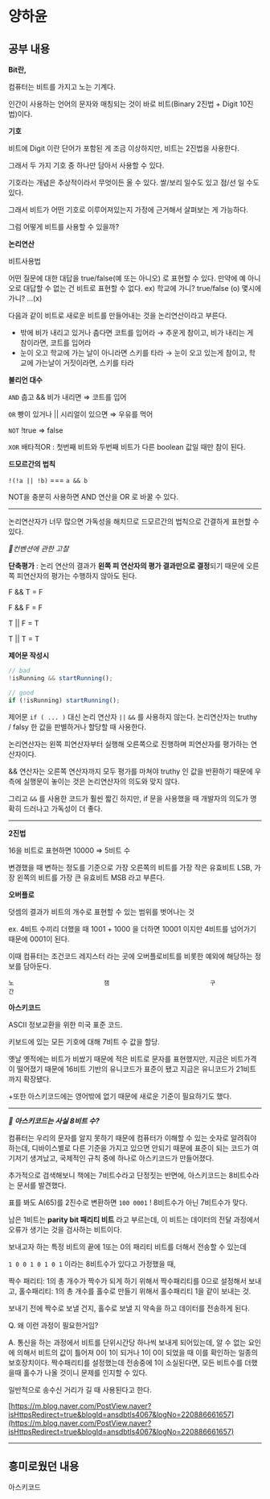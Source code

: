 # 양하윤

## 공부 내용

**Bit란,**

컴퓨터는 비트를 가지고 노는 기계다.

인간이 사용하는 언어의 문자와 매칭되는 것이 바로 비트(Binary 2진법 + Digit 10진법)이다.

**기호**

비트에 Digit 이란 단어가 포함된 게 조금 이상하지만, 비트는 2진법을 사용한다.

그래서 두 가지 기호 중 하나만 담아서 사용할 수 있다.

기호라는 개념은 추상적이라서 무엇이든 올 수 있다. 쌀/보리 일수도 있고 점/선 일 수도 있다. 

그래서 비트가 어떤 기호로 이루어져있는지 가정에 근거해서 살펴보는 게 가능하다.

그럼 어떻게 비트를 사용할 수 있을까?

**논리연산**

비트사용법

어떤 질문에 대한 대답을 true/false(예 또는 아니오) 로 표현할 수 있다. 만약에 예 아니오로 대답할 수 없는 건 비트로 표현할 수 없다. ex) 학교에 가니? true/false (o) 몇시에 가니? …(x)

다음과 같이 비트로 새로운 비트를 만들어내는 것을 논리연산이라고 부른다.

- 밖에 비가 내리고 있거나 춥다면 코트를 입어라 → 추운게 참이고, 비가 내리는 게 참이라면, 코트를 입어라
- 눈이 오고 학교에 가는 날이 아니라면 스키를 타라 → 눈이 오고 있는게 참이고, 학교에 가는날이 거짓이라면, 스키를 타라

**불리언 대수**

`AND` 춥고 && 비가 내리면 ⇒ 코트를 입어

`OR` 빵이 있거나 || 시리얼이 있으면 ⇒ 우유를 먹어

`NOT` !true ⇒ false

`XOR` 배타적OR : 첫번째 비트와 두번째 비트가 다른 boolean 값일 때만 참이 된다.

**드모르간의 법칙**

`!(!a || !b)` === `a && b` 

NOT을 충분히 사용하면 AND 연산을 OR 로 바꿀 수 있다.

---

논리연산자가 너무 많으면 가독성을 해치므로 드모르간의 법칙으로 간결하게 표현할 수 있다. 

*🧐컨벤션에 관한 고찰* 

**단축평가** : 논리 연산의 결과가 **왼쪽 피 연산자의 평가 결과만으로 결정**되기 때문에 오른쪽 피연산자의 평가는 수행하지 않아도 된다.

F && T = F

F && F = F

T || F = T

T || T = T

**제어문 작성시** 

```jsx
// bad
!isRunning && startRunning();

// good
if (!isRunning) startRunning();
```

제어문 `if ( ... )` 대신 논리 연산자 `||` `&&` 를 사용하지 않는다. 논리연산자는 truthy / falsy 한 값을 판별하거나 할당할 때 사용한다.

논리연산자는 왼쪽 피연산자부터 실행해 오른쪽으로 진행하며 피연산자를 평가하는 연산자이다.

&& 연산자는 오른쪽 연산자까지 모두 평가를 마쳐야 truthy 인 값을 반환하기 때문에 우측에 실행문이 놓이는 것은 논리연산자의 의도와 맞지 않다.

그리고 `&&` 를 사용한 코드가 훨씬 짧긴 하지만, if 문을 사용했을 때 개발자의 의도가 명확히 드러나고 가독성이 더 좋다.

---

**2진법**

16을 비트로 표현하면 10000 ⇒ 5비트 수

변경했을 때 변하는 정도를 기준으로 가장 오른쪽의 비트를 가장 작은 유효비트 LSB, 가장 왼쪽의 비트를 가장 큰 유효비트 MSB 라고 부른다.

**오버플로**

덧셈의 결과가 비트의 개수로 표현할 수 있는 범위를 벗어나는 것

ex. 4비트 수끼리 더했을 때 1001 + 1000 을 더하면 10001 이지만 4비트를 넘어가기 때문에 0001이 된다.

이때 컴퓨터는 조건코드 레지스터 라는 곳에 오버플로비트를 비롯한 예외에 해당하는 정보를 담아둔다.

`노                         잼                            구                         간`

**아스키코드**

ASCII 정보교환을 위한 미국 표준 코드.

키보드에 있는 모든 기호에 대해 7비트 수 값을 할당.

옛날 옛적에는 비트가 비쌌기 때문에 적은 비트로 문자를 표현했지만, 
지금은 비트가격이 떨어졌기 때문에 16비트 기반의 유니코드가 표준이 됐고 지금은 유니코드가 21비트까지 확장됐다.

+또한 아스키코드에는 영어밖에 없기 때문에 새로운 기준이 필요하기도 했다.

---

***🧐 아스키코드는 사실 8비트 수?***

컴퓨터는 우리의 문자를 알지 못하기 때문에 컴퓨터가 이해할 수 있는 숫자로 알려줘야 하는데, 디바이스별로 다른 기준을 가지고 있으면 안되기 때문에 표준이 되는 코드가 여기저기 생겨났고, 국제적인 규칙 중에 하나로 아스키코드가 만들어졌다.

추가적으로 검색해보니 책에는 7비트수라고 단정짓는 반면에, 아스키코드는 8비트수라는 문서를 발견했다.

표를 봐도 A(65)를 2진수로 변환하면 `100 0001` ! 8비트수가 아닌 7비트수가 맞다.

남은 1비트는 **parity bit 패리티 비트** 라고 부르는데, 이 비트는 데이터의 전달 과정에서 오류가 생기는 것을 검사하는 비트이다. 

보내고자 하는 특정 비트의 끝에 1또는 0의 패리티 비트를 더해서 전송할 수 있는데

`1 0 0 1 0 1 0 1` 이라는 8비트수가 있다고 가정했을 때,

짝수 패리티: 1의 총 개수가 짝수가 되게 하기 위해서 짝수패리티를 0으로 설정해서 보내고,
홀수패리티: 1의 총 개수를 홀수로 만들기 위해서 홀수패리티 1을 같이 보내는 것.

보내기 전에 짝수로 보낼 건지, 홀수로 보낼 지 약속을 하고 데이터를 전송하게 된다.

Q. 왜 이런 과정이 필요한거임?

A. 통신을 하는 과정에서 비트를 단위시간당 하나씩 보내게 되어있는데, 알 수 없는 요인에 의해서 비트의 값이 틀어져 0이 1이 되거나 1이 0이 되었을 때 이를 확인하는 일종의 보호장치이다.
짝수패리티를 설정했는데 전송중에 1이 소실된다면, 모든 비트수를 더했을때 홀수가 나올 것이니 문제를 인지할 수 있다.

일반적으로 송수신 거리가 길 때 사용된다고 한다.

[https://m.blog.naver.com/PostView.naver?isHttpsRedirect=true&blogId=ansdbtls4067&logNo=220886661657](https://m.blog.naver.com/PostView.naver?isHttpsRedirect=true&blogId=ansdbtls4067&logNo=220886661657)

---

## 흥미로웠던 내용

아스키코드

##